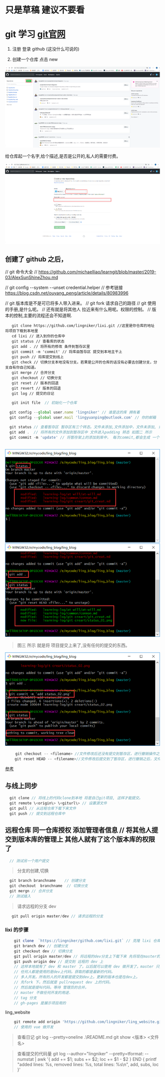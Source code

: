 # 只是草稿 建议不要看

# git 学习 [git官网](https://github.com/)

1. 注册 登录 github (这没什么可说的)

2. 创建一个仓库 点击 new 

  ![创建仓库](./img/new_repositories.png)

给仓库起一个名字,给个描述,是否是公开的,私人的需要付费。
  
   ![起个名字](./img/creat_repositors.png)

## 创建了 github 之后，


// git 命令大全
// https://github.com/michaelliao/learngit/blob/master/2019-03/AlexSunShineZhou.md

// git config --system --unset credential.helper
// 参考链接 https://blog.csdn.net/ouyang_peng/article/details/80983996

// git 版本库是不是可已将多人带入进来。
// git fork 请求自己的路径
// git 使用的手册,是什么呢。
// 还有就是将其他人 拉近来有什么用呢。权限的控制。
// 版本的控制,主要的流程还会不知道啊.

```shell
   git clone https://github.com/lingniker/lixi.git //这里是你仓库的地址 将项目下载到本地里 
   cd lixi // 进入到你的仓库中
   git status // 查看库的状态
   git add . // 将所有的修改 条件到暂存区里
   git commit -m 'commit' // 将库由暂存区 提交到本地主干上
   git push // 将库提交到线上
   git check // 切换分支本地没有分支。若果是公开的仓库的话没有必要去创建分支，分支自有你自己知道。
   git merge // 合并分支
   git checkout // 切换分支
   git reset // 版本的回退
   git revert // 版本的回退
   git log // 提交的日记
```

```js
   git init file  // 初始化一个仓库 
```

```js
  git config --global user.name 'lingniker' // 谁是这的库 拥有着
  git config --global user.mail 'lingyuanping@outlook.com' // 你的邮箱
```

```js
  git status // 查看暂存区 暂存区有三个转态。文件未添加,文件添加中，文件未添加, 如下图一所示 
  git add .  // 将所有的文件添加到暂存区中 文件进入padding 转态 如图二 所示
  git commit -m 'update' // 将暂存架上的添加到库中， 每次commit,都会生成 一个 哈希。 -m 'update' 是描述 这次的提交。方便日后查看的时候干了什么。提交完成之后就回退的了第一个转态，未改变转态
  
```
![暂存架](./img/status_01.png)
![暂存架](./img/status_02.png)

> 图三 所示 就是将 项目提交上来了,没有任何的提交的东西。

![暂存架3](./img/status_03.png)

```js
   　git checkout -- <filename> //文件修改后还没有提交到暂存区，进行撤销操作之后，文件恢复到和版本库中一模一样
　　 git reset HEAD -- <filename>//文件修改后提交到了暂存区，进行撤销之后，文件恢复到在提交到暂存区之前的状态
```
[参考](https://www.jb51.net/article/104685.htm)

## 与线上同步
```js
  git clone // 将线上的代码clone到本地 将是自己git项目, 这样才能提交。
  git remote \<origin\> \<giturl\> // 设置源文件
  git pull // 从远程仓库下载下来文件
  git push // 提交到远程仓库中
```

## 远程仓库 同一仓库授权 添加管理者信息 // 将其他人提交到版本库的管理上 其他人就有了这个版本库的权限了
```js
  // 测试另一个用户提交
```

> 分支的创建,切换
```js
  git branch branchname    // 创建分支
  git checkout  branchname  // 切换分支
  git mergn // 合并分支
  // 测试插入
```

> 请求远程的分支 dev 
```js
   git pull origin master/dev // 请求远程的分支
```

### lixi 的步骤
``` js
    git clone  `https://lingniker/github.com/lixi.git` // 克隆 lixi 仓库
    git branch dev // 创建分支
    git checkout dev // 切换分支
    git pull origin master/dev // 将远程的dev分支上下载下来 先将现在master的文件全部删除掉
    git push origin dev // 提交到 远程的 dev 上
    // 这样本地就有了 dev 和 master 了。以后就可以使用 dev 做开发了。master 只是发版。不做任何开发。
    // 任何人都是使用的是dev上代码。获取的都是最新的代码。
    // 多人开发。所有的人的开发都是提交到dev上。更新的版本也是在dev上。
    // 先fork 下。然后就是 pullrequest dev 上的代码。
    // 然后就是提叫代码。等待 管理员的合并。
    // master 不做任何开发的用途. 
    // tag 分支
    // gh-pages 是展示项目用的
```

ling_website 
```js
    git remote add origin 'https://github.com/lingniker/ling_website.git' // 设置源
    // 使用的 vue 做开发
```

> 查看日记
git log --pretty=oneline .\README.md
git show <版本> <文件名>

> 查看提交的代码量 
git log --author="lingniker" --pretty=tformat: --numstat | awk '{ add += $1; subs += $2; loc += $1 - $2 } END { printf "added lines: %s, removed lines: %s, total lines: %s\n", add, subs, loc }'
